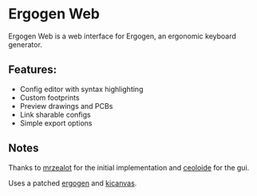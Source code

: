 # Ergogen Web

Ergogen Web is a web interface for Ergogen, an ergonomic keyboard generator.

## Features:
- Config editor with syntax highlighting
- Custom footprints
- Preview drawings and PCBs
- Link sharable configs
- Simple export options

## Notes

Thanks to [mrzealot](https://github.com/mrzealot) for the initial implementation and [ceoloide](https://github.com/ceoloide/) for the gui.

Uses a patched [ergogen](https://github.com/huseyz/ergogen) and [kicanvas](https://github.com/huseyz/kicanvas).
